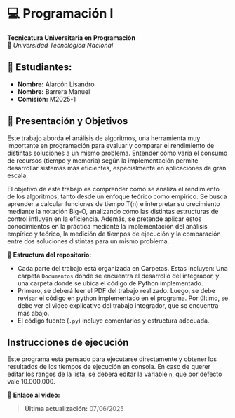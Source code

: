# 💻 Programación I
**Tecnicatura Universitaria en Programación**  
📍 *Universidad Tecnológica Nacional*  

## 👥 Estudiantes:
- **Nombre:** Alarcón Lisandro
- **Nombre:** Barrera Manuel
- **Comisión:** M2025-1

## 🎯 Presentación y Objetivos
Este trabajo aborda el análisis de algoritmos, una herramienta muy importante en programación para evaluar y comparar el rendimiento de distintas soluciones a un mismo problema. Entender cómo varía el consumo de recursos (tiempo y memoria) según la implementación permite desarrollar sistemas más eficientes, especialmente en aplicaciones de gran escala.

El objetivo de este trabajo es comprender cómo se analiza el rendimiento de los algoritmos, tanto desde un enfoque teórico como empírico. Se busca aprender a calcular funciones de tiempo T(n) e interpretar su crecimiento mediante la notación Big-O, analizando cómo las distintas estructuras de control influyen en la eficiencia. Además, se pretende aplicar estos conocimientos en la práctica mediante la implementación del análisis empírico y teórico, la medición de tiempos de ejecución y la comparación entre dos soluciones distintas para un mismo problema.

📌 **Estructura del repositorio:**  
- Cada parte del trabajo está organizada en Carpetas. Estas incluyen: Una carpeta `Documentos` donde se encuentra el desarrollo del integrador, y una carpeta donde se ubica el código de Python implementado.
- Primero, se deberá leer el PDF del trabajo realizado. Luego, se debe revisar el código en python implementado en el programa. Por último, se debe ver el video explicativo del trabajo integrador, que se encuentra más abajo.
- El código fuente (`.py`) incluye comentarios y estructura adecuada.

## **Instrucciones de ejecución**
Este programa está pensado para ejecutarse directamente y obtener los resultados de los tiempos de ejecución en consola. En caso de querer editar los rangos de la lista, se deberá editar la variable `n`, que por defecto vale 10.000.000.

📢 **Enlace al video:** 
> **Última actualización:** 07/06/2025

